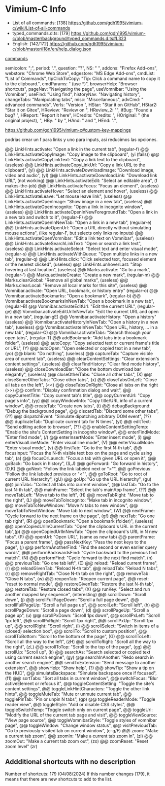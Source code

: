# Vimium-C Info

- List of all commands: [138]
    https://github.com/gdh1995/vimium-c/wiki/List-of-all-commands
- typed_commands.d.ts: [179]
    https://github.com/gdh1995/vimium-c/blob/master/background/typed_commands.d.ts#L323
- English: [142/172]
    https://github.com/gdh1995/vimium-c/blob/master/i18n/en/help_dialog.json

[commands](https://github.com/gdh1995/vimium-c/blob/master/i18n/en/help_dialog.json)

semicolon: ";",
period: ".",
question: "?",
NS: " ",
addons: "Firefox Add-ons",
webstore: "Chrome Web Store",
edgestore: "MS Edge Add-ons",
cmdList: "List of Commands",
tipClickToCopy: "Tip: Click a command name to copy it to the clipboard.",
cmdParams: " (use *)",
browserHelp: "Browser shortcuts",
pageNav: "Navigating the page",
useVomnibar: "Using the Vomnibar",
useFind: "Using find",
historyNav: "Navigating history",
changeTabs: "Manipulating tabs",
misc: "Miscellaneous",
advCmd: " advanced commands",
VerIs: "Version ",
HStar: "Star it on GitHub",
HStar2: "Star it on Gitee",
HReview: "Review on ",
HReview_2: "",
ifBug: "Found a bug? ",
HReport: "Report it here",
HCredits: "Credits: ",
HOriginal: " (the original project), ",
HBy: " by ",
HAnd: " and ",
HEnd: ".",

https://github.com/gdh1995/vimium-c#custom-key-mappings

podrias crear un f para links y uno para inputs, asi reducimos las opciones.

@@ LinkHints.activate: "Open a link in the current tab",                 (regular-f)
@@ LinkHints.activateCopyImage: "Copy image to the clipboard",           (yi (fails))
@@ LinkHints.activateCopyLinkText: "Copy a link text to the clipboard",  (useless)
@@ LinkHints.activateCopyLinkUrl: "Copy a link URL to the clipboard",    (yl)
@@ LinkHints.activateDownloadImage: "Download image, video and audio",   (yI)
@@ LinkHints.activateDownloadLink: "Download link URL",                  (not working)
@@ LinkHints.activateEdit: "Select an editable area",                    (f makes-the-job)
@@ LinkHints.activateFocus: "Focus an element",                          (useless)
@@ LinkHints.activateHover: "Select an element and hover",               (useless)
@@ LinkHints.activateLeave: "Let mouse leave link",                      (useless)
@@ LinkHints.activateOpenImage: "Show image in a new tab",               (useless)
@@ LinkHints.activateOpenIncognito: "Open a link in incognito window",   (useless)
@@ LinkHints.activateOpenInNewForegroundTab: "Open a link in a new tab and switch to it", (regular-F)
@@ LinkHints.activateOpenInNewTab: "Open a link in a new tab",           (regular-e)
@@ LinkHints.activateOpenUrl: "Open a URL directly without simulating mouse actions", (like regular-F, but selects only links no inputs)
@@ LinkHints.activateOpenVomnibar: "Edit a link text on Vomnibar",       (useless)
@@ LinkHints.activateSearchLinkText: "Open or search a link text",       (useless)
@@ LinkHints.activateSelect: "Select text and enter visual mode",        (regular-s)
@@ LinkHints.activateWithQueue: "Open multiple links in a new tab",      (regular-q)
@@ LinkHints.click: "Click selected text, focused element or the nearest clicked", (useless)
@@ LinkHints.unhoverLast: "Stop hovering at last location",              (useless)
@@ Marks.activate: "Go to a mark",                                       (regular-')
@@ Marks.activateCreate: "Create a new mark",                            (regular-m)
@@ Marks.clearGlobal: "Remove all global marks",                         (useless)
@@ Marks.clearLocal: "Remove all local marks for this site",             (useless)
@@ Vomnibar.activate: "Open URL, bookmark, or history entry"              (regular-o)
@@ Vomnibar.activateBookmarks: "Open a bookmark",                         (regular-b)
@@ Vomnibar.activateBookmarksInNewTab: "Open a bookmark in a new tab",    (regular-B)
@@ Vomnibar.activateEditUrl: "Edit the current URL",                      (regular-ge)
@@ Vomnibar.activateEditUrlInNewTab: "Edit the current URL and open in a new tab", (regular-gE)
@@ Vomnibar.activateHistory: "Open a history"                             (useless)
@@ Vomnibar.activateHistoryInNewTab: "Open a history in a new tab",       (useless)
@@ Vomnibar.activateInNewTab: "Open URL, history, … in a new tab",        (regular-O)
@@ Vomnibar.activateTabs: "Search through your open tabs",                (regular-T)
@@ addBookmark: "Add tabs into a bookmark folder",                        (useless)
@@ autoCopy: "Copy selected text or current frame's title or URL",        (Y)
@@ autoOpen: "Open selected or copied text in a new tab",                 (yo)
@@ blank: "Do nothing",                                                   (useless)
@@ captureTab: "Capture visible area of current tab",                     (useless)
@@ clearContentSettings: "Clear extension's content settings",            (useless)
@@ clearFindHistory: "Clear find mode history",                           (useless)
@@ closeDownloadBar: "Close the bottom download bar elegantly",           (useless)
@@ closeOtherTabs: "Close all other tabs",                                (X)
@@ closeSomeOtherTabs: "Close other tabs",                                (x)
@@ closeTabsOnLeft: "Close all tabs on the left",                         (<<)
@@ closeTabsOnRight: "Close all tabs on the right                         (>>)
@@ confirm: "Display confirmation dialog and wait",
@@ copyCurrentTitle: "Copy current tab's title",
@@ copyCurrentUrl: "Copy page's info",                                    (yy)
@@ copyWindowInfo: "Copy title/URL info of a current window",
@@ createTab: "Create new tabs",                                          (t)
@@ debugBackground: "Debug the background page",
@@ discardTab: "Discard some other tabs",                                 (??)
@@ dispatchEvent: "Simulate dipatching arbitrary DOM event",              (??)
@@ duplicateTab: "Duplicate current tab for N times",                     (yt)
@@ editText: "Send editing action to browser",                            (??)
@@ enableContentSettingTemp: "Enable the site's ContentSetting in incognito window",
@@ enterFindMode: "Enter find mode",                                      (/)
@@ enterInsertMode: "Enter insert mode",                                  (i)
@@ enterVisualLineMode: "Enter visual line mode",                         (V)
@@ enterVisualMode: "Enter visual mode",                                  (v)
@@ firstTab: "Go to the first N-th tab",
@@ focusInput: "Focus the N-th visible text box on the page and cycle using tab", (a)
@@ focusOrLaunch: "Focus a tab with given URL or open it",
@@ goBack: "Go back in history",                                          (S,J)
@@ goForward: "Go forward in history",                                    (D,K)
@@ goNext: "Follow the link labeled next or \">\"",
@@ goPrevious: "Follow the link labeled previous or \"<\"",
@@ goToRoot: "Go to root of current URL hierarchy",                       (gU)
@@ goUp: "Go up the URL hierarchy",                                       (gu)
@@ joinTabs: "Collect all tabs into current window",
@@ lastTab: "Go to the last N-th tab",
@@ mainFrame: "Select the tab's main/top frame",                          (??)
@@ moveTabLeft: "Move tab to the left",                                   (H)
@@ moveTabRight: "Move tab to the right",                                 (L)
@@ moveTabToIncognito: "Make tab in incognito window",
@@ moveTabToNewWindow: "Move N tabs to new window",
@@ moveTabToNextWindow: "Move tab to next window",                           (W)
@@ nextFrame: "Cycle forward to the next frame on the page",                 (gf)
@@ nextTab: "Go one tab right",                                              (R)
@@ openBookmark: "Open a bookmark (folder)",                             (useless)
@@ openCopiedUrlInCurrentTab: "Open the clipboard's URL in the current tab",(p)
@@ openCopiedUrlInNewTab: "Open the clipboard's URL in N new tabs",         (P)
@@ openUrl: "Open URL",                                                   (same as new tab)
@@ parentFrame: "Focus a parent frame",
@@ passNextKey: "Pass the next keys to the page",                          (;)
@@ performAnotherFind: "Find the second or even earlier query words",
@@ performBackwardsFind: "Cycle backward to the previous find match",      (N)
@@ performFind: "Cycle forward to the next find match",                    (n)
@@ previousTab: "Go one tab left",                                         (E)
@@ reload: "Reload current frame",                                         (r)
@@ reloadGivenTab: "Reload N-th tab",
@@ reloadTab: "Reload N tabs",                                             (r)
@@ removeRightTab: "Close N-th tab on the right",
@@ removeTab: "Close N tabs",                                              (w)
@@ reopenTab: "Reopen current page",
@@ reset: "reset to normal mode",
@@ restoreGivenTab: "Restore the last N-th tab",
@@ restoreTab: "Restore closed tabs",                                      (X)
@@ runKey: "Select and run another mapped key sequence",                   (interesting)
@@ scrollDown: "Scroll down",                                              (j)
@@ scrollFullPageDown: "Scroll a full page down",
@@ scrollFullPageUp: "Scroll a full page up",
@@ scrollLeft: "Scroll left",                                              (h)
@@ scrollPageDown: "Scroll a page down",                                   (d)
@@ scrollPageUp: "Scroll a page up",                                       (u)
@@ scrollPxDown: "Scroll 1px down",
@@ scrollPxLeft: "Scroll 1px left",
@@ scrollPxRight: "Scroll 1px right",
@@ scrollPxUp: "Scroll 1px up",
@@ scrollRight: "Scroll right",                                            (l)
@@ scrollSelect: "Switch in items of a (closed) selection box",
@@ scrollTo: "Scroll to custom position",
@@ scrollToBottom: "Scroll to the bottom of the page",                     (G)
@@ scrollToLeft: "Scroll all the way to the left",                         (zH)
@@ scrollToRight: "Scroll all the way to the right",                       (zL)
@@ scrollToTop: "Scroll to the top of the page",                           (gg)
@@ scrollUp: "Scroll up",                                                  (k)
@@ searchAs: "Search selected or copied text using current search engine", (gy)
@@ searchInAnother: "Redo search in another search engine",
@@ sendToExtension: "Send message to another extension",
@@ showHelp: "Show help",                                                  (?)
@@ showTip: "Show a tip on the HUD",
@@ simulateBackspace: "Simulate backspace once if focused",                (f1)
@@ sortTabs: "Sort all tabs in current window",
@@ switchFocus: "Blur activeElement or refocus it",
@@ toggleContentSetting: "Toggle the site's content settings",
@@ toggleLinkHintCharacters: "Toggle the other link hints",
@@ toggleMuteTab: "Mute or unmute current tab",
@@ togglePinTab: "Pin or unpin N tabs",                                    (gp)
@@ toggleReaderMode: "Toggle reader view",
@@ toggleStyle: "Add or disable CSS styles",
@@ toggleSwitchTemp: "Toggle switch only on current page",
@@ toggleUrl: "Modify the URL of the current tab page and visit",
@@ toggleViewSource: "View page source",
@@ toggleVomnibarStyle: "Toggle styles of vomnibar page",
@@ toggleWindow: "Change window status",
@@ visitPreviousTab: "Go to previously-visited tab on current window",     (c-g/F)
@@ zoom: "Make a current tab zoom",
@@ zoomIn: "Make a current tab zoom in",                                   (zi)
@@ zoomOut: "Make a current tab zoom out",                                 (zo)
@@ zoomReset: "Reset zoom level"                                           (zr)

## Addditional shortcuts with no description

Number of shortcuts: 179 (04/08/2024)
If this number changes (179), it means that there are new shortcuts to add to
the list.
